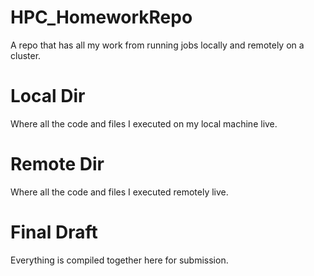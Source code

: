 # HPC_HomeworkRepo
A repo that has all my work from running jobs locally and remotely on a cluster.


# Local Dir
Where all the code and files I executed on my local machine live.

# Remote Dir
Where all the code and files I executed remotely live.

# Final Draft
Everything is compiled together here for submission.
